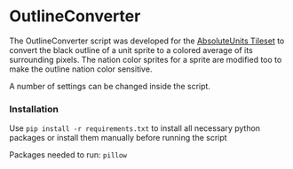 # OutlineConverter
The OutlineConverter script was developed for the [AbsoluteUnits Tileset](https://github.com/letstalkaboutdune/AbsoluteUnits) to convert the black outline of a unit sprite to a colored average of its surrounding pixels. The nation color sprites for a sprite are modified too to make the outline nation color sensitive.

A number of settings can be changed inside the script.

### Installation

Use `pip install -r requirements.txt` to install all necessary python packages or install them manually before running the script

Packages needed to run: `pillow`